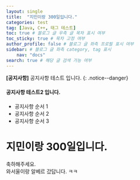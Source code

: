 ```yaml
---
layout: single
title:  "지민이랑 300일입니다."
categories: test
tag: [Java, C++, 태그 테스트] 
toc: true # 블로그 글 우측 글 목차 표시 여부
toc_sticky: true # 목차 고정 여부
author_profile: false # 블로그 글 좌측 프로필 표시 여부
sidebar: # 블로그 글 좌측 category, tag 표시
    nav: "docs" 
search: true # 해당 글 검색 가능 여부
---
```


**[공지사항]** 공지사항 테스트 입니다.
{: .notice--danger}

<div class= "notice--success"> <!--success = 초록색 -->
<h4>공지사항 테스트2 입니다.</h4>
<ul>
    <li> 공지사항 순서 1</li>
    <li> 공지사항 순서 2</li>
    <li> 공지사항 순서 3</li>
</ul>
</div>

# 지민이랑 300일입니다.

축하해주세요. <br>
와서울이랑 알베르 갔답니다. ㅋㅋ

